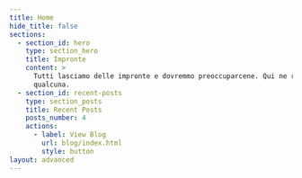 ```yaml
---
title: Home
hide_title: false
sections:
  - section_id: hero
    type: section_hero
    title: Impronte
    content: >
      Tutti lasciamo delle impronte e dovremmo preoccuparcene. Qui ne raccolgo
      qualcuna.
  - section_id: recent-posts
    type: section_posts
    title: Recent Posts
    posts_number: 4
    actions:
      - label: View Blog
        url: blog/index.html
        style: button
layout: advanced
---
```

